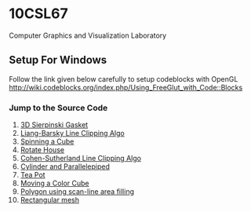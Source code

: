 # 10CSL67
Computer Graphics and Visualization Laboratory

## Setup For Windows 
Follow the link given below carefully to setup codeblocks with OpenGL
http://wiki.codeblocks.org/index.php/Using_FreeGlut_with_Code::Blocks

### Jump to the Source Code
 1. [3D Sierpinski Gasket](https://github.com/Mahendra114027/10CSL67/raw/master/01%20-%20Serpienski%20Gasket/3D-Serpienski%20Gasket/main.cpp)    
 2. [Liang-Barsky Line Clipping Algo](https://github.com/Mahendra114027/10CSL67/raw/master/02%20-%20Liang%20Barsky%20Line%20Clipping%20Algo/LiangBarsky/main.cpp)    
 3. [Spinning a Cube](https://raw.githubusercontent.com/Mahendra114027/10CSL67/master/03%20-%20Spinning%20a%20ColorCube/Spinning_Cube/main.cpp)
 4. [Rotate House](https://github.com/Mahendra114027/10CSL67/raw/master/04%20-%20Rotate%20House/RotateHouse/main.cpp)
 5. [Cohen-Sutherland Line Clipping Algo](https://raw.githubusercontent.com/Mahendra114027/10CSL67/master/05%20-%20Cohen%20Sutherland%20Line%20Clipping%20Algo/CohenSutherlandLineClipping/main.cpp)    
 6. [Cylinder and Parallelepiped](https://github.com/Mahendra114027/10CSL67/raw/master/06%20-%20Cylinder%20and%20Parallelepiped/CylinderandParallelepiped/main.cpp)    
 7. [Tea Pot](https://raw.githubusercontent.com/Mahendra114027/10CSL67/master/07%20-%20Tea%20Pot/TeaPot/main.cpp)
 8. [Moving a Color Cube](https://raw.githubusercontent.com/Mahendra114027/10CSL67/master/08%20-%20Moving%20a%20Cube/Moving_a_Cube/main.cpp)
 9. [Polygon using scan-line area filling](https://github.com/Mahendra114027/10CSL67/raw/master/09%20-%20Scan-Line%20Area%20filling%20Algo/Scan-LineFillAlgo/main.cpp)
 10. [Rectangular mesh](https://github.com/Mahendra114027/10CSL67/raw/master/10%20-%20Rectangular%20Mesh/RectangularMesh/main.cpp)


